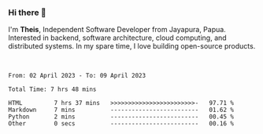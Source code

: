 ### Hi there 👋

I'm <b>Theis</b>, Independent Software Developer from Jayapura, Papua. Interested in backend, software architecture, cloud computing, and distributed systems. In my spare time, I love building open-source products.

<br>

 
 <!--START_SECTION:waka-->

```text
From: 02 April 2023 - To: 09 April 2023

Total Time: 7 hrs 48 mins

HTML         7 hrs 37 mins   >>>>>>>>>>>>>>>>>>>>>>>>-   97.71 %
Markdown     7 mins          -------------------------   01.62 %
Python       2 mins          -------------------------   00.45 %
Other        0 secs          -------------------------   00.16 %
```

<!--END_SECTION:waka-->
